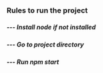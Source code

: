 ### Rules to run the project
##### --- Install node if not installed
##### --- Go to project directory
##### --- Run npm start
